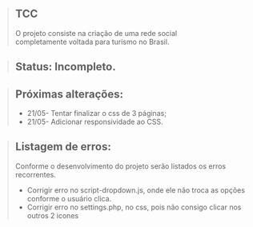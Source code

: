 > ## TCC
> O projeto consiste na criação de uma rede social <br> completamente voltada para turismo no Brasil.

> ## Status: Incompleto.

> ## Próximas alterações:
> + 21/05- Tentar finalizar o css de 3 páginas;
> + 21/05- Adicionar responsividade ao CSS. 

> ## Listagem de erros:
> Conforme o desenvolvimento do projeto serão listados os erros recorrentes.
> + Corrigir erro no script-dropdown.js, onde ele não troca as opções conforme o usuário clica.
> + Corrigir erro no settings.php, no css, pois não consigo clicar nos outros 2 icones